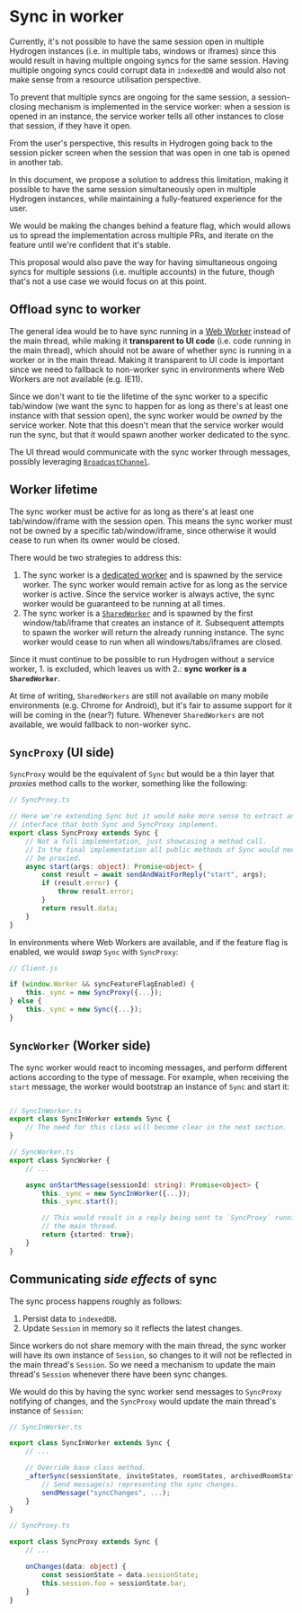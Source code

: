 # Sync in worker
Currently, it's not possible to have the same session open in multiple Hydrogen instances (i.e. in multiple tabs, windows or iframes) since this would result in having multiple ongoing syncs for the same session. Having multiple ongoing syncs could corrupt data in `indexedDB` and would also not make sense from a resource utilisation perspective.

To prevent that multiple syncs are ongoing for the same session, a session-closing mechanism is implemented in the service worker: when a session is opened in an instance, the service worker tells all other instances to close that session, if they have it open.

From the user's perspective, this results in Hydrogen going back to the session picker screen when the session that was open in one tab is opened in another tab.

In this document, we propose a solution to address this limitation, making it possible to have the same session simultaneously open in multiple Hydrogen instances, while maintaining a fully-featured experience for the user.

We would be making the changes behind a feature flag, which would allows us to spread the implementation across multiple PRs, and iterate on the feature until we're confident that it's stable.

This proposal would also pave the way for having simultaneous ongoing syncs for multiple sessions (i.e. multiple accounts) in the future, though that's not a use case we would focus on at this point.

## Offload sync to worker

The general idea would be to have sync running in a [Web Worker](https://developer.mozilla.org/en-US/docs/Web/API/Web_Workers_API) instead of the main thread, while making it **transparent to UI code** (i.e. code running in the main thread), which should not be aware of whether sync is running in a worker or in the main thread. Making it transparent to UI code is important since we need to fallback to non-worker sync in environments where Web Workers are not available (e.g. IE11).

Since we don't want to tie the lifetime of the sync worker to a specific tab/window (we want the sync to happen for as long as there's at least one instance with that session open), the sync worker would be *owned* by the service worker. Note that this doesn't mean that the service worker would run the sync, but that it would spawn another worker dedicated to the sync.

The UI thread would communicate with the sync worker through messages, possibly leveraging [`BroadcastChannel`](https://developer.mozilla.org/en-US/docs/Web/API/BroadcastChannel).

## Worker lifetime

The sync worker must be active for as long as there's at least one tab/window/iframe with the session open. This means the sync worker must not be owned by a specific tab/window/iframe, since otherwise it would cease to run when its owner would be closed.

There would be two strategies to address this:

1. The sync worker is a [dedicated worker](https://developer.mozilla.org/en-US/docs/Web/API/Web_Workers_API/Using_web_workers#dedicated_workers) and is spawned by the service worker. The sync worker would remain active for as long as the service worker is active. Since the service worker is always active, the sync worker would be guaranteed to be running at all times.
2. The sync worker is a [`SharedWorker`](https://developer.mozilla.org/en-US/docs/Web/API/Web_Workers_API/Using_web_workers#shared_workers) and is spawned by the first window/tab/iframe that creates an instance of it. Subsequent attempts to spawn the worker will return the already running instance. The sync worker would cease to run when all windows/tabs/iframes are closed.

Since it must continue to be possible to run Hydrogen without a service worker, 1. is excluded, which leaves us with 2.: **sync worker is a `SharedWorker`**.

At time of writing, `SharedWorkers` are still not available on many mobile environments (e.g. Chrome for Android), but it's fair to assume support for it will be coming in the (near?) future. Whenever `SharedWorkers` are not available, we would fallback to non-worker sync.

## `SyncProxy` (UI side)

`SyncProxy` would be the equivalent of `Sync` but would be a thin layer that *proxies* method calls to the worker, something like the following:

```typescript
// SyncProxy.ts

// Here we're extending Sync but it would make more sense to extract an ISync
// interface that both Sync and SyncProxy implement.
export class SyncProxy extends Sync {
    // Not a full implementation, just showcasing a method call.
    // In the final implementation all public methods of Sync would need to
    // be proxied.
    async start(args: object): Promise<object> {
        const result = await sendAndWaitForReply("start", args);
        if (result.error) {
            throw result.error;
        }
        return result.data;
    }
}
```

In environments where Web Workers are available, and if the feature flag is enabled, we would *swap* `Sync` with `SyncProxy`:

```javascript
// Client.js

if (window.Worker && syncFeatureFlagEnabled) {
    this._sync = new SyncProxy({...});
} else {
    this._sync = new Sync({...});
}
```

## `SyncWorker` (Worker side)

The sync worker would react to incoming messages, and perform different actions according to the type of message. For example, when receiving the `start` message, the worker would bootstrap an instance of `Sync` and start it:

```typescript

// SyncInWorker.ts
export class SyncInWorker extends Sync {
    // The need for this class will become clear in the next section.
}

// SyncWorker.ts
export class SyncWorker {
    // ...

    async onStartMessage(sessionId: string): Promise<object> {
        this._sync = new SyncInWorker({...});
        this._sync.start();

        // This would result in a reply being sent to `SyncProxy` running in
        // the main thread.
        return {started: true};
    }
}
```

## Communicating *side effects* of sync

The sync process happens roughly as follows:

1. Persist data to `indexedDB`.
2. Update `Session` in memory so it reflects the latest changes.

Since workers do not share memory with the main thread, the sync worker will have its own instance of `Session`, so changes to it will not be reflected in the main thread's `Session`. So we need a mechanism to update the main thread's `Session` whenever there have been sync changes.

We would do this by having the sync worker send messages to `SyncProxy` notifying of changes, and the `SyncProxy` would update the main thread's instance of `Session`:

```typescript
// SyncInWorker.ts

export class SyncInWorker extends Sync {
    // ...

    // Override base class method.
    _afterSync(sessionState, inviteStates, roomStates, archivedRoomStates, log) {
        // Send message(s) representing the sync changes.
        sendMessage("syncChanges", ...);
    }
}
```

```typescript
// SyncProxy.ts

export class SyncProxy extends Sync {
    // ...

    onChanges(data: object) {
        const sessionState = data.sessionState;
        this.session.foo = sessionState.bar;
    }
}
```
